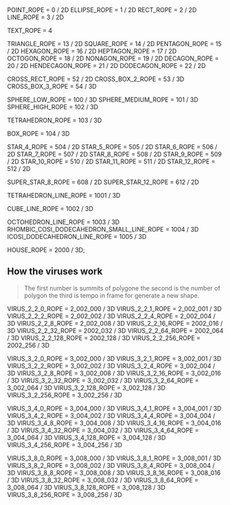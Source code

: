POINT_ROPE = 0 / 2D
ELLIPSE_ROPE = 1 / 2D
RECT_ROPE = 2 / 2D
LINE_ROPE = 3 / 2D

TEXT_ROPE = 4 

TRIANGLE_ROPE = 13 / 2D
SQUARE_ROPE = 14 / 2D
PENTAGON_ROPE = 15 / 2D
HEXAGON_ROPE = 16 / 2D
HEPTAGON_ROPE = 17 / 2D
OCTOGON_ROPE = 18 / 2D
NONAGON_ROPE = 19 / 2D
DECAGON_ROPE = 20 / 2D
HENDECAGON_ROPE = 21 / 2D
DODECAGON_ROPE = 22 / 2D

CROSS_RECT_ROPE = 52 / 2D
CROSS_BOX_2_ROPE = 53 / 3D
CROSS_BOX_3_ROPE = 54 / 3D

SPHERE_LOW_ROPE = 100 / 3D
SPHERE_MEDIUM_ROPE = 101 / 3D
SPHERE_HIGH_ROPE = 102 / 3D

TETRAHEDRON_ROPE = 103 / 3D

BOX_ROPE = 104 / 3D

STAR_4_ROPE = 504 / 2D
STAR_5_ROPE = 505 / 2D
STAR_6_ROPE = 506 / 2D
STAR_7_ROPE = 507 / 2D
STAR_8_ROPE = 508 / 2D
STAR_9_ROPE = 509 / 2D
STAR_10_ROPE = 510 / 2D
STAR_11_ROPE = 511 / 2D
STAR_12_ROPE = 512 / 2D

SUPER_STAR_8_ROPE = 608 / 2D
SUPER_STAR_12_ROPE = 612 / 2D

TETRAHEDRON_LINE_ROPE = 1001 / 3D

CUBE_LINE_ROPE = 1002 / 3D

OCTOHEDRON_LINE_ROPE = 1003 / 3D
RHOMBIC_COSI_DODECAHEDRON_SMALL_LINE_ROPE = 1004 / 3D
ICOSI_DODECAHEDRON_LINE_ROPE = 1005 / 3D

HOUSE_ROPE = 2000 / 3D;


How the viruses work
--
>The first number is summits of polygone
>the second is the number of polygon
>the third is tempo in frame for generate a new shape.

VIRUS_2_2_0_ROPE = 2_002_000 / 3D
VIRUS_2_2_1_ROPE = 2_002_001 / 3D
VIRUS_2_2_2_ROPE = 2_002_002 / 3D
VIRUS_2_2_4_ROPE = 2_002_004 / 3D
VIRUS_2_2_8_ROPE = 2_002_008 / 3D
VIRUS_2_2_16_ROPE = 2002_016 / 3D
VIRUS_2_2_32_ROPE = 2002_032 / 3D
VIRUS_2_2_64_ROPE = 2002_064 / 3D
VIRUS_2_2_128_ROPE = 2002_128 / 3D
VIRUS_2_2_256_ROPE = 2002_256 / 3D

VIRUS_3_2_0_ROPE = 3_002_000 / 3D
VIRUS_3_2_1_ROPE = 3_002_001 / 3D
VIRUS_3_2_2_ROPE = 3_002_002 / 3D
VIRUS_3_2_4_ROPE = 3_002_004 / 3D
VIRUS_3_2_8_ROPE = 3_002_008 / 3D
VIRUS_3_2_16_ROPE = 3_002_016 / 3D
VIRUS_3_2_32_ROPE = 3_002_032 / 3D
VIRUS_3_2_64_ROPE = 3_002_064 / 3D
VIRUS_3_2_128_ROPE = 3_002_128 / 3D
VIRUS_3_2_256_ROPE = 3_002_256 / 3D

VIRUS_3_4_0_ROPE = 3_004_000 / 3D
VIRUS_3_4_1_ROPE = 3_004_001 / 3D
VIRUS_3_4_2_ROPE = 3_004_002 / 3D
VIRUS_3_4_4_ROPE = 3_004_004 / 3D
VIRUS_3_4_8_ROPE = 3_004_008 / 3D
VIRUS_3_4_16_ROPE = 3_004_016 / 3D
VIRUS_3_4_32_ROPE = 3_004_032 / 3D
VIRUS_3_4_64_ROPE = 3_004_064 / 3D
VIRUS_3_4_128_ROPE = 3_004_128 / 3D
VIRUS_3_4_256_ROPE = 3_004_256 / 3D

VIRUS_3_8_0_ROPE = 3_008_000 / 3D
VIRUS_3_8_1_ROPE = 3_008_001 / 3D
VIRUS_3_8_2_ROPE = 3_008_002 / 3D
VIRUS_3_8_4_ROPE = 3_008_004 / 3D
VIRUS_3_8_8_ROPE = 3_008_008 / 3D
VIRUS_3_8_16_ROPE = 3_008_016 / 3D
VIRUS_3_8_32_ROPE = 3_008_032 / 3D
VIRUS_3_8_64_ROPE = 3_008_064 / 3D
VIRUS_3_8_128_ROPE = 3_008_128 / 3D
VIRUS_3_8_256_ROPE = 3_008_256 / 3D



